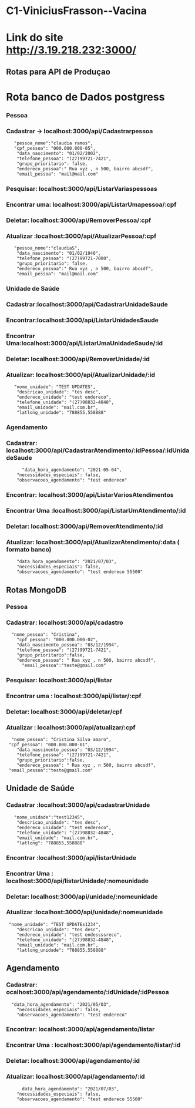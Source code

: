# C1-ViniciusFrasson--Vacina
# Link do site http://3.19.218.232:3000/



## Rotas para API de Produçao 
# Rota banco de Dados postgress
### Pessoa

### Cadastrar -> localhost:3000/api/Cadastrarpessoa



       "pessoa_nome":"claudia ramos",
       "cpf_pessoa": "000.000.000-05",
        "data_nascimento": "01/02/2002",
        "telefone_pessoa": "(27)99721-7421",
        "grupo_prioritario": false,
        "endereco_pessoa":" Rua xyz , n 500, bairro abcsdf",
        "email_pessoa": "mail@mail.com"


### Pesquisar: localhost:3000/api/ListarVariaspessoas

### Encontrar uma: localhost:3000/api/ListarUmapessoa/:cpf

### Deletar: localhost:3000/api/RemoverPessoa/:cpf

### Atualizar :localhost:3000/api/AtualizarPessoa/:cpf

   
       "pessoa_nome":"claudiaS",
        "data_nascimento": "01/02/1940",
        "telefone_pessoa": "(27)99721-7000",
        "grupo_prioritario": false,
        "endereco_pessoa":" Rua xyz , n 500, bairro abcsdf",
        "email_pessoa": "mail@mail.com"





### Unidade de Saúde 

### Cadastrar:localhost:3000/api/CadastrarUnidadeSaude

### Encontrar:localhost:3000/api/ListarUnidadesSaude

### Encontrar Uma:localhost:3000/api/ListarUmaUnidadeSaude/:id

### Deletar: localhost:3000/api/RemoverUnidade/:id

### Atualizar: localhost:3000/api/AtualizarUnidade/:id


       "nome_unidade": "TEST UPDATES",
        "descricao_unidade": "tes desc",
        "endereco_unidade": "test endereco",
        "telefone_unidade": "(27)98832-4848",
        "email_unidade": "mail.com.br",
        "latlong_unidade": "788855,558888"


### Agendamento

### Cadastrar: localhost:3000/api/CadastrarAtendimento/:idPessoa/:idUnidadeSaude


	      "data_hora_agendamento": "2021-05-04",
        "necessidades_especiais": false,
        "observacoes_agendamento": "test endereco"
        


### Encontrar: localhost:3000/api/ListarVariosAtendimentos

### Encontrar Uma :localhost:3000/api/ListarUmAtendimento/:id

### Deletar: localhost:3000/api/RemoverAtendimento/:id

### Atualizar: localhost:3000/api/AtualizarAtendimento/:data               ( formato banco)


	      
        "data_hora_agendamento": "2021/07/03",
        "necessidades_especiais": false,
        "observacoes_agendamento": "test endereco 55500"



## Rotas MongoDB

### Pessoa

### Cadastrar: localhost:3000/api/cadastro


      "nome_pessoa": "Cristina",
        "cpf_pessoa": "000.000.000-02",
        "data_nascimento_pessoa": "03/12/1994",
        "telefone_pessoa": "(27)99721-7421",
        "grupo_prioritario":false,
        "endereco_pessoa": " Rua xyz , n 500, bairro abcsdf",
	      "email_pessoa":"teste@gmail.com"
	      

### Pesquisar: localhost:3000/api/listar
### Encontrar uma : localhost:3000/api/listar/:cpf
### Deletar: localhost:3000/api/deletar/cpf
### Atualizar : localhost:3000/api/atualizar/:cpf

	  "nome_pessoa": "Cristina Silva amaro",
	 "cpf_pessoa": "000.000.000-01",
        "data_nascimento_pessoa": "03/12/1994",
        "telefone_pessoa": "(27)99721-7421",
        "grupo_prioritario":false,
        "endereco_pessoa": " Rua xyz , n 500, bairro abcsdf",
	 "email_pessoa":"teste@gmail.com"




## Unidade de Saúde 

### Cadastrar :localhost:3000/api/cadastrarUnidade


       "nome_unidade":"test12345",
        "descricao_unidade": "tes desc",
        "endereco_unidade": "test endereco",
        "telefone_unidade": "(27)98832-4848",
        "email_unidade": "mail.com.br",
        "latlong": "788855,558888"  

### Encontrar :localhost:3000/api/listarUnidade

### Encontrar Uma : localhost:3000/api/listarUnidade/:nomeunidade

### Deletar: localhost:3000/api/unidade/:nomeunidade

### Atualizar :localhost:3000/api/unidade/:nomeunidade

	 "nome_unidade": "TEST UPDATEs1234",
        "descricao_unidade": "tes desc",
        "endereco_unidade": "test endessssreco",
        "telefone_unidade": "(27)98832-4848",
        "email_unidade": "mail.com.br",
        "latlong_unidade": "788855,558888"


## Agendamento

### Cadastrar: ocalhost:3000/api/agendamento/:idUnidade/:idPessoa


      "data_hora_agendamento": "2021/05/03",
        "necessidades_especiais": false,
        "observacoes_agendamento": "test endereco"
        

### Encontrar: localhost:3000/api/agendamento/listar 

### Encontrar Uma : localhost:3000/api/agendamento/listar/:id

### Deletar: localhost:3000/api/agendamento/:id

### Atualizar: localhost:3000/api/agendamento/:id



          data_hora_agendamento": "2021/07/03",
        "necessidades_especiais": false,
        "observacoes_agendamento": "test endereco 55500"






